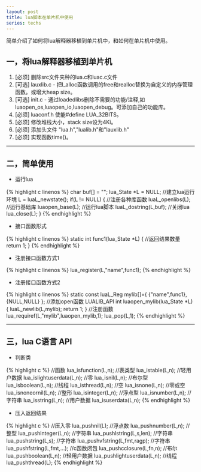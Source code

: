 ```yaml
---
layout: post
title: lua脚本在单片机中使用
series: techs
---
```


简单介绍了如何将lua解释器移植到单片机中，和如何在单片机中使用。

## 一，将lua解释器移植到单片机

1. [必须] 删除src文件夹种的lua.c和luac.c文件
2. [可选] lauxlib.c - 把l_alloc函数调用的free和realloc替换为自定义的内存管理函数。或增大heap size。
3. [可选] init.c - 通过loadedlibs删除不需要的功能/注释,如luaopen_os,luaopen_io,luaopen_debug。可添加自己的功能库。
4. [必须] luaconf.h 使能#define LUA_32BITS。
5. [必须] 修改堆栈大小，stack size设为4Ki。
6. [必须] 添加头文件 "lua.h","lualib.h"和"lauxlib.h"
7. [必须] 实现函数time()。

******

## 二，简单使用

- 运行lua

{% highlight c linenos %}
char buf[] = "";
lua_State *L = NULL;
//建立lua运行环境
L = luaL_newstate();
if(L != NULL)
{
    //注册各种库函数
    luaL_openlibs(L);
    //运行基础库
    luaopen_base(L);
    //运行lua脚本
    luaL_dostring(L,buf);
    //关闭lua
    lua_close(L);
}
{% endhighlight %}

- 接口函数形式

{% highlight c linenos %}
static int func1(lua_State *L)
{
    //返回结果数量
    return 1;
}
{% endhighlight %}

- 注册接口函数方式1

{% highlight c linenos %}
lua_register(L,"name",func1);
{% endhighlight %}

- 注册接口函数方式2

{% highlight c linenos %}
static const luaL_Reg mylib[]={
    {"name",func1},
    {NULL,NULL}
};
//添加open函数
LUALIB_API int luaopen_mylib(lua_State *L)
{
    luaL_newlib(L,mylib);
    return 1;
}
//注册函数
lua_requiref(L,"mylib",luaopen_mylib,1);
lua_pop(L,1);
{% endhighlight %}

******

## 三，lua C语言 API

- 判断类

{% highlight c %}
//函数
lua_isfunction(L,n);
//表类型
lua_istable(L,n);
//轻用户数据
lua_islightuserdata(L,n);
//零
lua_isnil(L,n);
//布尔型
lua_isboolean(L,n);
//线程
lua_isthread(L,n);
//空
lua_isnone(L,n);
//零或空
lua_isnoneornil(L,n);
//整形
lua_isinteger(L,n);
//浮点型
lua_isnumber(L,n);
//字符串
lua_isstring(L,n);
//用户数据
lua_isuserdata(L,n);
{% endhighlight %}

- 压入返回结果

{% highlight c %}
//压入零
lua_pushnil(L);
//浮点数
lua_pushnumber(L,n);
//整型
lua_pushinteger(L,n);
//字符串
lua_pushlstring(L,s,len);
//字符串
lua_pushstring(L,s);
//字符串
lua_pushvfstring(L,fmt,ragp);
//字符串
lua_pushfstring(L,fmt,...);
//c函数闭包
lua_pushcclosure(L,fn,n);
//布尔
lua_pushboolean(L,n);
//轻用户数据
lua_pushlightuserdata(L,n);
//线程
lua_pushthread(L);
{% endhighlight %}
